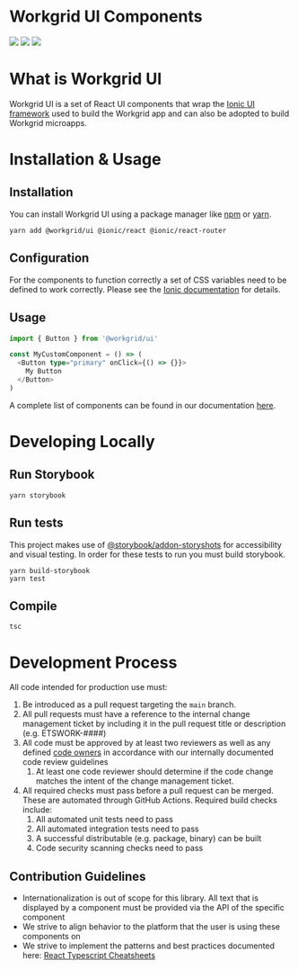 # Workgrid UI Components

![](https://img.shields.io/npm/v/@workgrid/ui/latest)
![](https://img.shields.io/github/license/workgrid/workgrid-ui-components)
![](https://img.shields.io/badge/language-TypeScript-blue)

# What is Workgrid UI

Workgrid UI is a set of React UI components that wrap the [Ionic UI framework](https://ionicframework.com/docs/components) used to build the Workgrid app and can also be adopted to build Workgrid microapps.

# Installation & Usage

## Installation

You can install Workgrid UI using a package manager like [npm](https://docs.npmjs.com/cli/npm) or [yarn](https://classic.yarnpkg.com/lang/en/).

```shell
yarn add @workgrid/ui @ionic/react @ionic/react-router
```

## Configuration

For the components to function correctly a set of CSS variables need to be defined to work correctly. Please see the [Ionic documentation](https://ionicframework.com/docs/intro/cdn#css) for details.

## Usage

```typescript jsx
import { Button } from '@workgrid/ui'

const MyCustomComponent = () => (
  <Button type="primary" onClick={() => {}}>
    My Button
  </Button>
)
```

A complete list of components can be found in our documentation [here](https://workgrid.github.io/workgrid-ui-components).

# Developing Locally

## Run Storybook

```shell
yarn storybook
```

## Run tests

This project makes use of [@storybook/addon-storyshots](https://github.com/storybookjs/storybook/tree/master/addons/storyshots) for accessibility and visual testing. In order for these tests to run you must build storybook.

```shell
yarn build-storybook
yarn test
```

## Compile

```shell
tsc
```

# Development Process

All code intended for production use must:

1. Be introduced as a pull request targeting the `main` branch.
2. All pull requests must have a reference to the internal change management ticket by including it in the pull request title or description (e.g. ETSWORK-####)
3. All code must be approved by at least two reviewers as well as any defined [code owners](https://docs.github.com/en/github/creating-cloning-and-archiving-repositories/about-code-owners) in accordance with our internally documented code review guidelines
   1. At least one code reviewer should determine if the code change matches the intent of the change management ticket.
4. All required checks must pass before a pull request can be merged. These are automated through GitHub Actions. Required build checks include:
   1. All automated unit tests need to pass
   2. All automated integration tests need to pass
   3. A successful distributable (e.g. package, binary) can be built
   4. Code security scanning checks need to pass

## Contribution Guidelines

- Internationalization is out of scope for this library. All text that is displayed by a component must be provided via the API of the specific component
- We strive to align behavior to the platform that the user is using these components on
- We strive to implement the patterns and best practices documented here: [React Typescript Cheatsheets](https://react-typescript-cheatsheet.netlify.app/)
